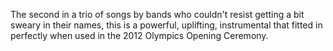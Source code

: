The second in a trio of songs by bands who couldn't resist getting a bit sweary in their names, this is a powerful, uplifting, instrumental that fitted in perfectly when used in the 2012 Olympics Opening Ceremony.
